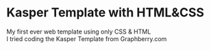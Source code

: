 # Kasper Template with HTML&CSS
My first ever web template using only CSS &amp; HTML  
I tried coding the Kasper Template from Graphberry.com
